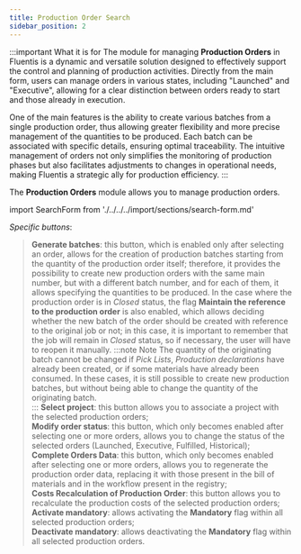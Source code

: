 ```yaml
---
title: Production Order Search 
sidebar_position: 2
---
```


:::important What it is for
The module for managing **Production Orders** in Fluentis is a dynamic and versatile solution designed to effectively support the control and planning of production activities. Directly from the main form, users can manage orders in various states, including "Launched" and "Executive", allowing for a clear distinction between orders ready to start and those already in execution.

One of the main features is the ability to create various batches from a single production order, thus allowing greater flexibility and more precise management of the quantities to be produced. Each batch can be associated with specific details, ensuring optimal traceability. The intuitive management of orders not only simplifies the monitoring of production phases but also facilitates adjustments to changes in operational needs, making Fluentis a strategic ally for production efficiency.
:::

The **Production Orders** module allows you to manage production orders.

import SearchForm from './../../../import/sections/search-form.md'

<SearchForm />

*Specific buttons*:

> **Generate batches**: this button, which is enabled only after selecting an order, allows for the creation of production batches starting from the quantity of the production order itself; therefore, it provides the possibility to create new production orders with the same main number, but with a different batch number, and for each of them, it allows specifying the quantities to be produced. In the case where the production order is in *Closed* status, the flag **Maintain the reference to the production order** is also enabled, which allows deciding whether the new batch of the order should be created with reference to the original job or not; in this case, it is important to remember that the job will remain in *Closed* status, so if necessary, the user will have to reopen it manually.
:::note Note
The quantity of the originating batch cannot be changed if *Pick Lists*, *Production declarations* have already been created, or if some materials have already been consumed. In these cases, it is still possible to create new production batches, but without being able to change the quantity of the originating batch.     
:::
> **Select project**: this button allows you to associate a project with the selected production orders;     
> **Modify order status**: this button, which only becomes enabled after selecting one or more orders, allows you to change the status of the selected orders (Launched, Executive, Fulfilled, Historical);     
> **Complete Orders Data**: this button, which only becomes enabled after selecting one or more orders, allows you to regenerate the production order data, replacing it with those present in the bill of materials and in the workflow present in the registry;    
> **Costs Recalculation of Production Order**: this button allows you to recalculate the production costs of the selected production orders;
> **Activate mandatory**: allows activating the **Mandatory** flag within all selected production orders;       
> **Deactivate mandatory**: allows deactivating the **Mandatory** flag within all selected production orders.